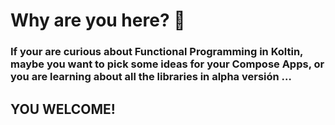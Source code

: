 # Why are you here? 👀

### If your are curious about Functional Programming in **Koltin,** maybe you want to pick some ideas for your Compose Apps, or you are learning about all the libraries in alpha versión …

## YOU WELCOME!
